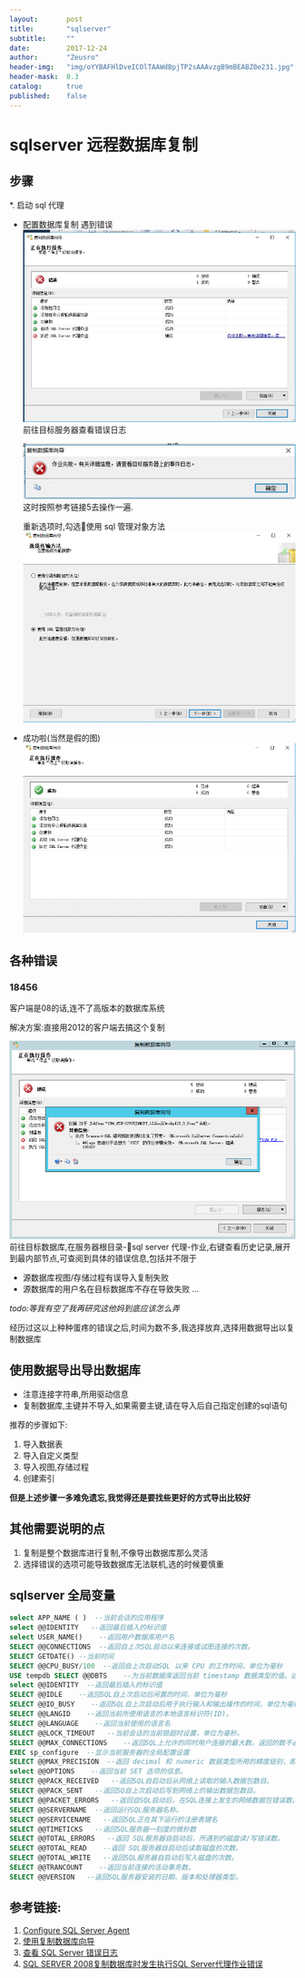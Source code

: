 ```yaml
---
layout:       post
title:        "sqlserver"
subtitle:     ""
date:         2017-12-24
author:       "Zeusro"
header-img:   "img/oYYBAFHlDveICOlTAAWdBpjTP2sAAAvzgB9mBEABZ0e231.jpg"
header-mask:  0.3
catalog:      true
published:    false
---
```


# sqlserver 远程数据库复制

## 步骤

*. 启动 sql 代理

* 配置数据库复制
    遇到错误
    ![image](/img/in-post/sql-server/A5A3D9B1-4E94-434F-B0B5-62660F3C89A5.png)
    前往目标服务器查看错误日志

    ![image](/img/in-post/sql-server/0AB4A02E-D257-4496-9EBE-69726C311C37.png)
    这时按照参考链接5去操作一遍.

    重新选项时,勾选使用 sql 管理对象方法
    ![IMAGE](/img/in-post/sql-server/QQ20171224-140811.png)

* 成功啦(当然是假的图)
    ![IMAGE](/img/in-post/sql-server/QQ20171224-141343.png)
    

## 各种错误

### 18456

客户端是08的话,连不了高版本的数据库系统

解决方案:直接用2012的客户端去搞这个复制


![IMAGE](/img/in-post/sql-server/QQ20171224-143731.png)
前往目标数据库,在服务器根目录-sql server 代理-作业,右键查看历史记录,展开到最内部节点,可查阅到具体的错误信息,包括并不限于
* 源数据库视图/存储过程有误导入复制失败
* 源数据库的用户名在目标数据库不存在导致失败
...

*todo:等我有空了我再研究这他妈到底应该怎么弄*

经历过这以上种种蛋疼的错误之后,时间为数不多,我选择放弃,选择用数据导出以复制数据库


## 使用数据导出导出数据库

* 注意连接字符串,所用驱动信息
* 复制数据库,主键并不导入,如果需要主键,请在导入后自己指定创建的sql语句

推荐的步骤如下:
1. 导入数据表
1. 导入自定义类型
1. 导入视图,存储过程
1. 创建索引

**但是上述步骤一多难免遗忘,我觉得还是要找些更好的方式导出比较好**

## 其他需要说明的点
1. 复制是整个数据库进行复制,不像导出数据库那么灵活
1. 选择错误的选项可能导致数据库无法联机,选的时候要慎重

## sqlserver 全局变量

```sql
select APP_NAME ( )  --当前会话的应用程序
select @@IDENTITY   --返回最后插入的标识值 
select USER_NAME()    --返回用户数据库用户名
SELECT @@CONNECTIONS  --返回自上次SQL启动以来连接或试图连接的次数。 
SELECT GETDATE() --当前时间 
SELECT @@CPU_BUSY/100  --返回自上次启动SQL 以来 CPU 的工作时间，单位为毫秒
USE tempdb SELECT @@DBTS    --为当前数据库返回当前 timestamp 数据类型的值。这一 timestamp 值保证在数据库中是唯一的。 
select @@IDENTITY  --返回最后插入的标识值 
SELECT @@IDLE    --返回SQL自上次启动后闲置的时间，单位为毫秒 
SELECT @@IO_BUSY    --返回SQL自上次启动后用于执行输入和输出操作的时间，单位为毫秒 
SELECT @@LANGID    --返回当前所使用语言的本地语言标识符(ID)。 
SELECT @@LANGUAGE    --返回当前使用的语言名 
SELECT @@LOCK_TIMEOUT   --当前会话的当前锁超时设置，单位为毫秒。 
SELECT @@MAX_CONNECTIONS    --返回SQL上允许的同时用户连接的最大数。返回的数不必为当前配置的数值 
EXEC sp_configure  --显示当前服务器的全局配置设置 
SELECT @@MAX_PRECISION  --返回 decimal 和 numeric 数据类型所用的精度级别，即该服务器中当前设置的精度。默认最大精度38。 
select @@OPTIONS    --返回当前 SET 选项的信息。 
SELECT @@PACK_RECEIVED   --返回SQL自启动后从网络上读取的输入数据包数目。 
SELECT @@PACK_SENT   --返回SQ自上次启动后写到网络上的输出数据包数目。 
SELECT @@PACKET_ERRORS   --返回自SQL启动后，在SQL连接上发生的网络数据包错误数。 
SELECT @@SERVERNAME  --返回运行SQL服务器名称。 
SELECT @@SERVICENAME   --返回SQL正在其下运行的注册表键名 
SELECT @@TIMETICKS   --返回SQL服务器一刻度的微秒数 
SELECT @@TOTAL_ERRORS   --返回 SQL服务器自启动后，所遇到的磁盘读/写错误数。 
SELECT @@TOTAL_READ    --返回 SQL服务器自启动后读取磁盘的次数。 
SELECT @@TOTAL_WRITE   --返回SQL服务器自启动后写入磁盘的次数。 
SELECT @@TRANCOUNT    --返回当前连接的活动事务数。 
SELECT @@VERSION   --返回SQL服务器安装的日期、版本和处理器类型。 

```

## 参考链接:
1. [Configure SQL Server Agent](https://docs.microsoft.com/zh-cn/sql/ssms/agent/configure-sql-server-agent)
1. [使用复制数据库向导](https://docs.microsoft.com/zh-cn/sql/relational-databases/databases/use-the-copy-database-wizard)
1. [查看 SQL Server 错误日志](https://docs.microsoft.com/zh-cn/sql/relational-databases/performance/view-the-sql-server-error-log-sql-server-management-studio)
1. [SQL SERVER 2008复制数据库时发生执行SQL Server代理作业错误](http://www.cnblogs.com/rainman/p/5948827.html)